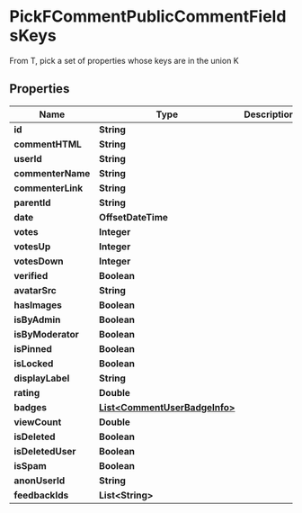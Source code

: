 

# PickFCommentPublicCommentFieldsKeys

From T, pick a set of properties whose keys are in the union K

## Properties

| Name | Type | Description | Notes |
|------------ | ------------- | ------------- | -------------|
|**id** | **String** |  |  |
|**commentHTML** | **String** |  |  |
|**userId** | **String** |  |  [optional] |
|**commenterName** | **String** |  |  |
|**commenterLink** | **String** |  |  [optional] |
|**parentId** | **String** |  |  [optional] |
|**date** | **OffsetDateTime** |  |  |
|**votes** | **Integer** |  |  [optional] |
|**votesUp** | **Integer** |  |  [optional] |
|**votesDown** | **Integer** |  |  [optional] |
|**verified** | **Boolean** |  |  |
|**avatarSrc** | **String** |  |  [optional] |
|**hasImages** | **Boolean** |  |  [optional] |
|**isByAdmin** | **Boolean** |  |  [optional] |
|**isByModerator** | **Boolean** |  |  [optional] |
|**isPinned** | **Boolean** |  |  [optional] |
|**isLocked** | **Boolean** |  |  [optional] |
|**displayLabel** | **String** |  |  [optional] |
|**rating** | **Double** |  |  [optional] |
|**badges** | [**List&lt;CommentUserBadgeInfo&gt;**](CommentUserBadgeInfo.md) |  |  [optional] |
|**viewCount** | **Double** |  |  [optional] |
|**isDeleted** | **Boolean** |  |  [optional] |
|**isDeletedUser** | **Boolean** |  |  [optional] |
|**isSpam** | **Boolean** |  |  [optional] |
|**anonUserId** | **String** |  |  [optional] |
|**feedbackIds** | **List&lt;String&gt;** |  |  [optional] |




